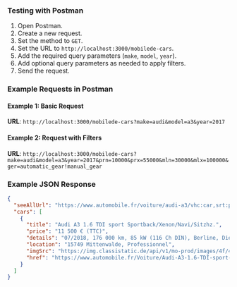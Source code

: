 ### Testing with Postman

1. Open Postman.
2. Create a new request.
3. Set the method to `GET`.
4. Set the URL to `http://localhost:3000/mobilede-cars`.
5. Add the required query parameters (`make`, `model`, `year`).
6. Add optional query parameters as needed to apply filters.
7. Send the request.

### Example Requests in Postman

#### Example 1: Basic Request

**URL**: `http://localhost:3000/mobilede-cars?make=audi&model=a3&year=2017`

#### Example 2: Request with Filters

**URL**: `http://localhost:3000/mobilede-cars?make=audi&model=a3&year=2017&prn=10000&prx=55000&mln=30000&mlx=100000&ger=automatic_gear!manual_gear`

### Example JSON Response

```json
{
  "seeAllUrl": "https://www.automobile.fr/voiture/audi-a3/vhc:car,srt:price,sro:asc,dmg:false,frn:2017,prn:10000,prx:55000,mlx:200000",
  "cars": [
    {
      "title": "Audi A3 1.6 TDI sport Sportback/Xenon/Navi/Sitzhz.",
      "price": "11 500 € (TTC)",
      "details": "07/2018, 176 000 km, 85 kW (116 Ch DIN), Berline, Diesel, Boîte manuelle, Couleur extérieure: Gris, Nombre de portes: 4/5, Émissions de CO2: 108 g CO₂/km (comb.), 4,1 l/100km (comb.), CO₂ classe -- (comb.)",
      "location": "15749 Mittenwalde, Professionnel",
      "imgSrc": "https://img.classistatic.de/api/v1/mo-prod/images/4f/4f12c3bc-86c5-431b-a8f1-18a8f02fafec?rule=mo-640.jpg",
      "href": "https://www.automobile.fr/Voiture/Audi-A3-1.6-TDI-sport-Sportback-Xenon-Navi/vhc:car,pgn:1,pgs:10,srt:price,sro:asc,ms1:1900_8_,frn:2017,prn:10000,prx:55000,mlx:200000,dmg:false/pg:vipcar/388362871.html"
    }
  ]
}
```
